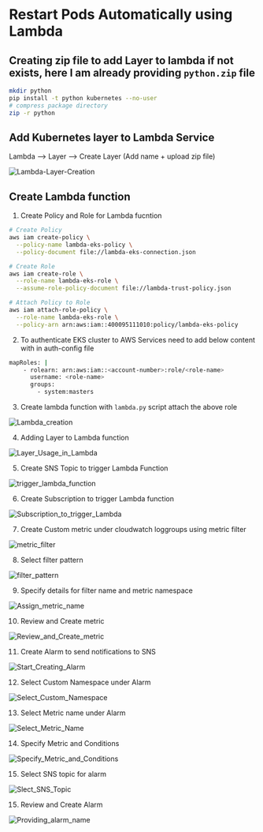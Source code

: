 # Restart Pods Automatically using Lambda

## Creating zip file to add Layer to lambda if not exists, here I am already providing ```python.zip``` file

```bash
mkdir python
pip install -t python kubernetes --no-user
# compress package directory
zip -r python
```

## Add Kubernetes layer to Lambda Service

Lambda  --> Layer  --> Create Layer (Add name + upload zip file)

![Lambda-Layer-Creation](./images/lambda-layer.jpg)

## Create Lambda function

1. Create Policy and Role for Lambda fucntion

```bash
# Create Policy
aws iam create-policy \
  --policy-name lambda-eks-policy \
  --policy-document file://lambda-eks-connection.json

# Create Role
aws iam create-role \
  --role-name lambda-eks-role \
  --assume-role-policy-document file://lambda-trust-policy.json

# Attach Policy to Role
aws iam attach-role-policy \
  --role-name lambda-eks-role \
  --policy-arn arn:aws:iam::400095111010:policy/lambda-eks-policy
```

2. To authenticate EKS cluster to AWS Services need to add below content with in auth-config file

```bash
mapRoles: |
    - rolearn: arn:aws:iam::<account-number>:role/<role-name>
      username: <role-name>
      groups:
        - system:masters
```

3. Create lambda function with ```lambda.py``` script attach the above role 

![Lambda_creation](./images/lambda-creation.jpg)

4. Adding Layer to Lambda function

![Layer_Usage_in_Lambda](./images/layer_usage_in_lambda.jpg)

5. Create SNS Topic to trigger Lambda Function

![trigger_lambda_function](./images/trigger_lambda_function.jpg)

6. Create Subscription to trigger Lambda function

![Subscription_to_trigger_Lambda](./images/subscription_to_trigger_lambda.jpg)

7. Create Custom metric under cloudwatch loggroups using metric filter

![metric_filter](./images/metric_filter.jpg)

8. Select filter pattern

![filter_pattern](./images/filter-pattern.jpg)

9. Specify details for filter name and metric namespace

![Assign_metric_name](./images/assign-metric-name.jpg)

10. Review and Create metric

![Review_and_Create_metric](./images/review-create-metric.png)

11. Create Alarm to send notifications to SNS

![Start_Creating_Alarm](./images/start-creating-alarm.jpg)

12. Select Custom Namespace under Alarm

![Select_Custom_Namespace](./images/select-custom-namespace.jpg)

13. Select Metric name under Alarm

![Select_Metric_Name](./images/select-metric-for-alarm.jpg)

14. Specify Metric and Conditions

![Specify_Metric_and_Conditions](./images/specify_metric_and_conditions.jpg)

15. Select SNS topic for alarm

![Slect_SNS_Topic](./images/select-sns-topic.jpg)

15. Review and Create Alarm

![Providing_alarm_name](./images/alarm-name.jpg)
